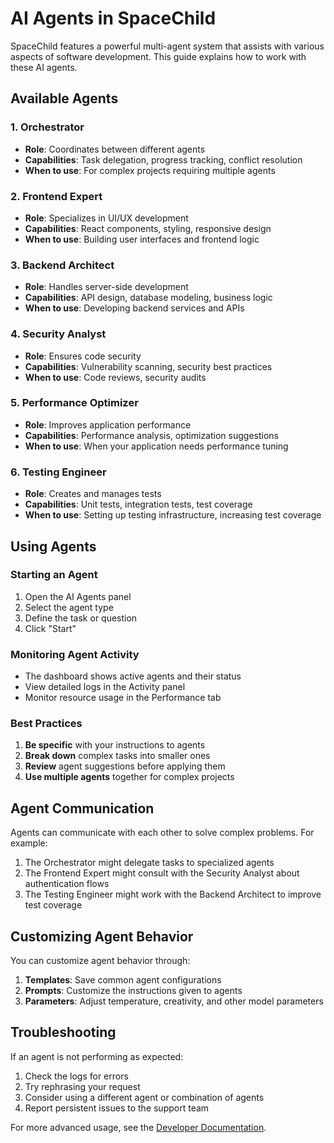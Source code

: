 # AI Agents in SpaceChild

SpaceChild features a powerful multi-agent system that assists with various aspects of software development. This guide explains how to work with these AI agents.

## Available Agents

### 1. Orchestrator
- **Role**: Coordinates between different agents
- **Capabilities**: Task delegation, progress tracking, conflict resolution
- **When to use**: For complex projects requiring multiple agents

### 2. Frontend Expert
- **Role**: Specializes in UI/UX development
- **Capabilities**: React components, styling, responsive design
- **When to use**: Building user interfaces and frontend logic

### 3. Backend Architect
- **Role**: Handles server-side development
- **Capabilities**: API design, database modeling, business logic
- **When to use**: Developing backend services and APIs

### 4. Security Analyst
- **Role**: Ensures code security
- **Capabilities**: Vulnerability scanning, security best practices
- **When to use**: Code reviews, security audits

### 5. Performance Optimizer
- **Role**: Improves application performance
- **Capabilities**: Performance analysis, optimization suggestions
- **When to use**: When your application needs performance tuning

### 6. Testing Engineer
- **Role**: Creates and manages tests
- **Capabilities**: Unit tests, integration tests, test coverage
- **When to use**: Setting up testing infrastructure, increasing test coverage

## Using Agents

### Starting an Agent

1. Open the AI Agents panel
2. Select the agent type
3. Define the task or question
4. Click "Start"

### Monitoring Agent Activity

- The dashboard shows active agents and their status
- View detailed logs in the Activity panel
- Monitor resource usage in the Performance tab

### Best Practices

1. **Be specific** with your instructions to agents
2. **Break down** complex tasks into smaller ones
3. **Review** agent suggestions before applying them
4. **Use multiple agents** together for complex projects

## Agent Communication

Agents can communicate with each other to solve complex problems. For example:

1. The Orchestrator might delegate tasks to specialized agents
2. The Frontend Expert might consult with the Security Analyst about authentication flows
3. The Testing Engineer might work with the Backend Architect to improve test coverage

## Customizing Agent Behavior

You can customize agent behavior through:

1. **Templates**: Save common agent configurations
2. **Prompts**: Customize the instructions given to agents
3. **Parameters**: Adjust temperature, creativity, and other model parameters

## Troubleshooting

If an agent is not performing as expected:

1. Check the logs for errors
2. Try rephrasing your request
3. Consider using a different agent or combination of agents
4. Report persistent issues to the support team

For more advanced usage, see the [Developer Documentation](developer/ai-integration.md).
